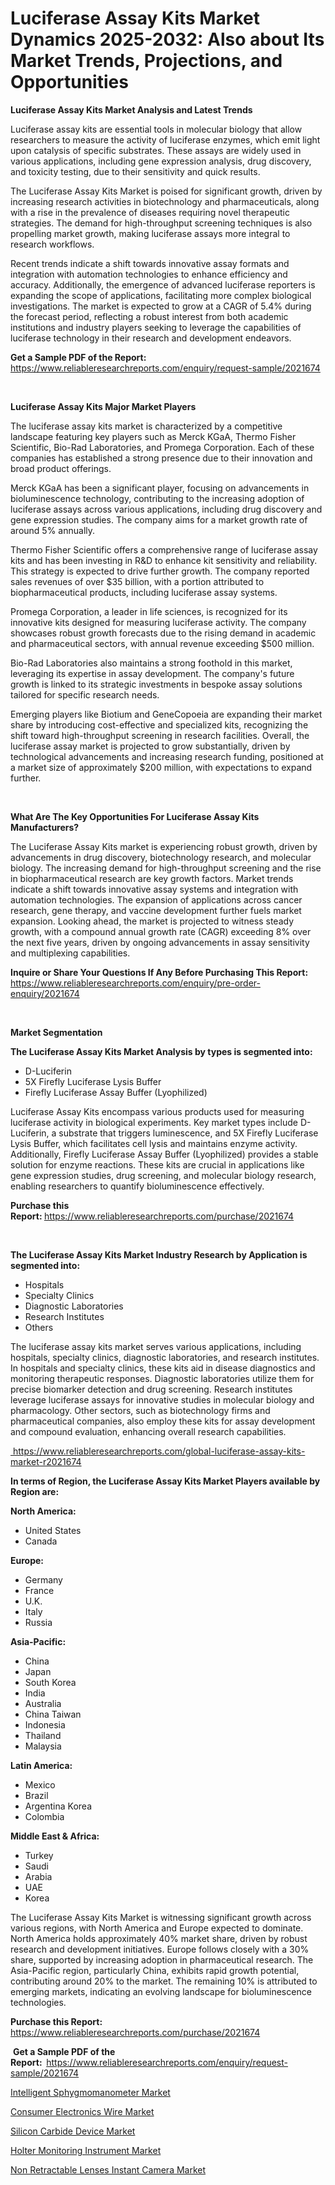 <p><h1>Luciferase Assay Kits Market Dynamics 2025-2032: Also about Its Market Trends, Projections, and Opportunities</h1></p><p><strong>Luciferase Assay Kits Market Analysis and Latest Trends</strong></p>
<p><p>Luciferase assay kits are essential tools in molecular biology that allow researchers to measure the activity of luciferase enzymes, which emit light upon catalysis of specific substrates. These assays are widely used in various applications, including gene expression analysis, drug discovery, and toxicity testing, due to their sensitivity and quick results.</p><p>The Luciferase Assay Kits Market is poised for significant growth, driven by increasing research activities in biotechnology and pharmaceuticals, along with a rise in the prevalence of diseases requiring novel therapeutic strategies. The demand for high-throughput screening techniques is also propelling market growth, making luciferase assays more integral to research workflows. </p><p>Recent trends indicate a shift towards innovative assay formats and integration with automation technologies to enhance efficiency and accuracy. Additionally, the emergence of advanced luciferase reporters is expanding the scope of applications, facilitating more complex biological investigations. The market is expected to grow at a CAGR of 5.4% during the forecast period, reflecting a robust interest from both academic institutions and industry players seeking to leverage the capabilities of luciferase technology in their research and development endeavors.</p></p>
<p><strong>Get a Sample PDF of the Report:&nbsp;</strong> <a href="https://www.reliableresearchreports.com/enquiry/request-sample/2021674?utm_campaign=32&utm_medium=2&utm_source=Github&utm_content=ia&utm_term=29032025&utm_id=luciferase-assay-kits">https://www.reliableresearchreports.com/enquiry/request-sample/2021674</a></p>
<p>&nbsp;</p>
<p><strong>Luciferase Assay Kits Major Market Players</strong></p>
<p><p>The luciferase assay kits market is characterized by a competitive landscape featuring key players such as Merck KGaA, Thermo Fisher Scientific, Bio-Rad Laboratories, and Promega Corporation. Each of these companies has established a strong presence due to their innovation and broad product offerings.</p><p>Merck KGaA has been a significant player, focusing on advancements in bioluminescence technology, contributing to the increasing adoption of luciferase assays across various applications, including drug discovery and gene expression studies. The company aims for a market growth rate of around 5% annually.</p><p>Thermo Fisher Scientific offers a comprehensive range of luciferase assay kits and has been investing in R&D to enhance kit sensitivity and reliability. This strategy is expected to drive further growth. The company reported sales revenues of over $35 billion, with a portion attributed to biopharmaceutical products, including luciferase assay systems.</p><p>Promega Corporation, a leader in life sciences, is recognized for its innovative kits designed for measuring luciferase activity. The company showcases robust growth forecasts due to the rising demand in academic and pharmaceutical sectors, with annual revenue exceeding $500 million.</p><p>Bio-Rad Laboratories also maintains a strong foothold in this market, leveraging its expertise in assay development. The company's future growth is linked to its strategic investments in bespoke assay solutions tailored for specific research needs.</p><p>Emerging players like Biotium and GeneCopoeia are expanding their market share by introducing cost-effective and specialized kits, recognizing the shift toward high-throughput screening in research facilities. Overall, the luciferase assay market is projected to grow substantially, driven by technological advancements and increasing research funding, positioned at a market size of approximately $200 million, with expectations to expand further.</p></p>
<p>&nbsp;</p>
<p><strong>What Are The Key Opportunities For Luciferase Assay Kits Manufacturers?</strong></p>
<p><p>The Luciferase Assay Kits market is experiencing robust growth, driven by advancements in drug discovery, biotechnology research, and molecular biology. The increasing demand for high-throughput screening and the rise in biopharmaceutical research are key growth factors. Market trends indicate a shift towards innovative assay systems and integration with automation technologies. The expansion of applications across cancer research, gene therapy, and vaccine development further fuels market expansion. Looking ahead, the market is projected to witness steady growth, with a compound annual growth rate (CAGR) exceeding 8% over the next five years, driven by ongoing advancements in assay sensitivity and multiplexing capabilities.</p></p>
<p><strong>Inquire or Share Your Questions If Any Before Purchasing This Report:</strong> <a href="https://www.reliableresearchreports.com/enquiry/pre-order-enquiry/2021674?utm_campaign=32&utm_medium=2&utm_source=Github&utm_content=ia&utm_term=29032025&utm_id=luciferase-assay-kits">https://www.reliableresearchreports.com/enquiry/pre-order-enquiry/2021674</a></p>
<p>&nbsp;</p>
<p><strong>Market Segmentation</strong></p>
<p><strong>The Luciferase Assay Kits Market Analysis by types is segmented into:</strong></p>
<p><ul><li>D-Luciferin</li><li>5X Firefly Luciferase Lysis Buffer</li><li>Firefly Luciferase Assay Buffer (Lyophilized)</li></ul></p>
<p><p>Luciferase Assay Kits encompass various products used for measuring luciferase activity in biological experiments. Key market types include D-Luciferin, a substrate that triggers luminescence, and 5X Firefly Luciferase Lysis Buffer, which facilitates cell lysis and maintains enzyme activity. Additionally, Firefly Luciferase Assay Buffer (Lyophilized) provides a stable solution for enzyme reactions. These kits are crucial in applications like gene expression studies, drug screening, and molecular biology research, enabling researchers to quantify bioluminescence effectively.</p></p>
<p><strong>Purchase this Report:&nbsp;</strong><a href="https://www.reliableresearchreports.com/purchase/2021674?utm_campaign=32&utm_medium=2&utm_source=Github&utm_content=ia&utm_term=29032025&utm_id=luciferase-assay-kits">https://www.reliableresearchreports.com/purchase/2021674</a></p>
<p>&nbsp;</p>
<p><strong>The Luciferase Assay Kits Market Industry Research by Application is segmented into:</strong></p>
<p><ul><li>Hospitals</li><li>Specialty Clinics</li><li>Diagnostic Laboratories</li><li>Research Institutes</li><li>Others</li></ul></p>
<p><p>The luciferase assay kits market serves various applications, including hospitals, specialty clinics, diagnostic laboratories, and research institutes. In hospitals and specialty clinics, these kits aid in disease diagnostics and monitoring therapeutic responses. Diagnostic laboratories utilize them for precise biomarker detection and drug screening. Research institutes leverage luciferase assays for innovative studies in molecular biology and pharmacology. Other sectors, such as biotechnology firms and pharmaceutical companies, also employ these kits for assay development and compound evaluation, enhancing overall research capabilities.</p></p>
<p><a href="https://www.reliableresearchreports.com/global-luciferase-assay-kits-market-r2021674?utm_campaign=32&utm_medium=2&utm_source=Github&utm_content=ia&utm_term=29032025&utm_id=luciferase-assay-kits">&nbsp;https://www.reliableresearchreports.com/global-luciferase-assay-kits-market-r2021674</a></p>
<p><strong>In terms of Region, the Luciferase Assay Kits Market Players available by Region are:</strong></p>
<p>
    <p> <strong> North America: </strong>
        <ul>
            <li>United States</li>
            <li>Canada</li>
        </ul>
        </p> 
    <p> <strong> Europe: </strong>
        <ul>
            <li>Germany</li>
            <li>France</li>
            <li>U.K.</li>
            <li>Italy</li>
            <li>Russia</li>
        </ul>
        </p> 
    <p> <strong> Asia-Pacific: </strong>
        <ul>
            <li>China</li>
            <li>Japan</li>
            <li>South Korea</li>
            <li>India</li>
            <li>Australia</li>
            <li>China Taiwan</li>
            <li>Indonesia</li>
            <li>Thailand</li>
            <li>Malaysia</li>
        </ul>
        </p> 
    <p> <strong> Latin America: </strong>
        <ul>
            <li>Mexico</li>
            <li>Brazil</li>
            <li>Argentina Korea</li>
            <li>Colombia</li>
        </ul>
        </p> 
    <p> <strong> Middle East & Africa: </strong>
        <ul>
            <li>Turkey</li>
            <li>Saudi</li>
            <li>Arabia</li>
            <li>UAE</li>
            <li>Korea</li>
        </ul>
    </p>
    </p>
<p><p>The Luciferase Assay Kits Market is witnessing significant growth across various regions, with North America and Europe expected to dominate. North America holds approximately 40% market share, driven by robust research and development initiatives. Europe follows closely with a 30% share, supported by increasing adoption in pharmaceutical research. The Asia-Pacific region, particularly China, exhibits rapid growth potential, contributing around 20% to the market. The remaining 10% is attributed to emerging markets, indicating an evolving landscape for bioluminescence technologies.</p></p>
<p><strong>Purchase this Report: </strong><a href="https://www.reliableresearchreports.com/purchase/2021674?utm_campaign=32&utm_medium=2&utm_source=Github&utm_content=ia&utm_term=29032025&utm_id=luciferase-assay-kits">https://www.reliableresearchreports.com/purchase/2021674</a></p>
<p>&nbsp;<strong>Get a Sample PDF of the Report:&nbsp;&nbsp;</strong><a href="https://www.reliableresearchreports.com/enquiry/request-sample/2021674?utm_campaign=32&utm_medium=2&utm_source=Github&utm_content=ia&utm_term=29032025&utm_id=luciferase-assay-kits">https://www.reliableresearchreports.com/enquiry/request-sample/2021674</a></p>
<p><strong></strong></p>
<p><p><a href="https://github.com/hamremunazm4/Market-Research-Report-List-1/blob/main/intelligent-sphygmomanometer-market.md?utm_campaign=32&utm_medium=2&utm_source=Github&utm_content=ia&utm_term=29032025&utm_id=luciferase-assay-kits">Intelligent Sphygmomanometer Market</a></p><p><a href="https://github.com/kirstejuvet/Market-Research-Report-List-1/blob/main/consumer-electronics-wire-market.md?utm_campaign=32&utm_medium=2&utm_source=Github&utm_content=ia&utm_term=29032025&utm_id=luciferase-assay-kits">Consumer Electronics Wire Market</a></p><p><a href="https://github.com/godutetraeva/Market-Research-Report-List-1/blob/main/silicon-carbide-device-market.md?utm_campaign=32&utm_medium=2&utm_source=Github&utm_content=ia&utm_term=29032025&utm_id=luciferase-assay-kits">Silicon Carbide Device Market</a></p><p><a href="https://github.com/jhoonatsev/Market-Research-Report-List-1/blob/main/holter-monitoring-instrument-market.md?utm_campaign=32&utm_medium=2&utm_source=Github&utm_content=ia&utm_term=29032025&utm_id=luciferase-assay-kits">Holter Monitoring Instrument Market</a></p><p><a href="https://github.com/trossdushi7u/Market-Research-Report-List-1/blob/main/non-retractable-lenses-instant-camera-market.md?utm_campaign=32&utm_medium=2&utm_source=Github&utm_content=ia&utm_term=29032025&utm_id=luciferase-assay-kits">Non Retractable Lenses Instant Camera Market</a></p></p>